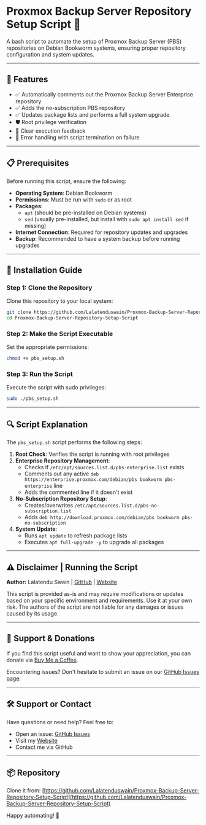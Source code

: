 # Proxmox Backup Server Repository Setup Script 🚀

A bash script to automate the setup of Proxmox Backup Server (PBS) repositories on Debian Bookworm systems, ensuring proper repository configuration and system updates.

---

## 📌 Features
- ✅ Automatically comments out the Proxmox Backup Server Enterprise repository
- ✅ Adds the no-subscription PBS repository
- ✅ Updates package lists and performs a full system upgrade
- 🛡️ Root privilege verification
- 📝 Clear execution feedback
- 🚫 Error handling with script termination on failure

---

## 📋 Prerequisites
Before running this script, ensure the following:

- **Operating System**: Debian Bookworm
- **Permissions**: Must be run with `sudo` or as root
- **Packages**: 
  - `apt` (should be pre-installed on Debian systems)
  - `sed` (usually pre-installed, but install with `sudo apt install sed` if missing)
- **Internet Connection**: Required for repository updates and upgrades
- **Backup**: Recommended to have a system backup before running upgrades

---

## 📖 Installation Guide

### Step 1: Clone the Repository
Clone this repository to your local system:

```bash
git clone https://github.com/Lalatenduswain/Proxmox-Backup-Server-Repository-Setup-Script
cd Proxmox-Backup-Server-Repository-Setup-Script
```

### Step 2: Make the Script Executable
Set the appropriate permissions:

```bash
chmod +x pbs_setup.sh
```

### Step 3: Run the Script
Execute the script with sudo privileges:

```bash
sudo ./pbs_setup.sh
```

---

## 🔍 Script Explanation
The `pbs_setup.sh` script performs the following steps:

1. **Root Check**: Verifies the script is running with root privileges
2. **Enterprise Repository Management**:
   - Checks if `/etc/apt/sources.list.d/pbs-enterprise.list` exists
   - Comments out any active `deb https://enterprise.proxmox.com/debian/pbs bookworm pbs-enterprise` line
   - Adds the commented line if it doesn't exist
3. **No-Subscription Repository Setup**:
   - Creates/overwrites `/etc/apt/sources.list.d/pbs-no-subscription.list`
   - Adds `deb http://download.proxmox.com/debian/pbs bookworm pbs-no-subscription`
4. **System Update**:
   - Runs `apt update` to refresh package lists
   - Executes `apt full-upgrade -y` to upgrade all packages

---

## ⚠️ Disclaimer | Running the Script

**Author:** Lalatendu Swain | [GitHub](https://github.com/Lalatenduswain) | [Website](https://blog.lalatendu.info/)

This script is provided as-is and may require modifications or updates based on your specific environment and requirements. Use it at your own risk. The authors of the script are not liable for any damages or issues caused by its usage.

---

## 💖 Support & Donations

If you find this script useful and want to show your appreciation, you can donate via [Buy Me a Coffee](https://www.buymeacoffee.com/lalatendu.swain).

Encountering issues? Don't hesitate to submit an issue on our [GitHub Issues page](https://github.com/Lalatenduswain/Proxmox-Backup-Server-Repository-Setup-Script/issues).

---

## 🛠️ Support or Contact
Have questions or need help? Feel free to:
- Open an issue: [GitHub Issues](https://github.com/Lalatenduswain/Proxmox-Backup-Server-Repository-Setup-Script/issues)
- Visit my [Website](https://blog.lalatendu.info/)
- Contact me via GitHub

---

## 📦 Repository
Clone it from: [https://github.com/Lalatenduswain/Proxmox-Backup-Server-Repository-Setup-Script](https://github.com/Lalatenduswain/Proxmox-Backup-Server-Repository-Setup-Script)

Happy automating! 🎉
